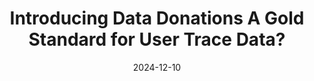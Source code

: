 ---
title: "Introducing Data Donations A Gold Standard for User Trace Data?"
collection: talks
permalink: /talks/2024-12-10-Introducing-Data-Donations-A-Gold-Standard-for-User-Trace-Data
date: 2024-12-10
venue: 'Universi&quot;at Z&quot;urich (IKMZ)'
venue: 'Universiät Zürich (IKMZ), Zürich'
citation: ' Lion Wedel, &quot;Introducing Data Donations A Gold Standard for User Trace Data?.&quot; Universi&amp;quot;at Z&amp;quot;urich (IKMZ), 1900.'
---